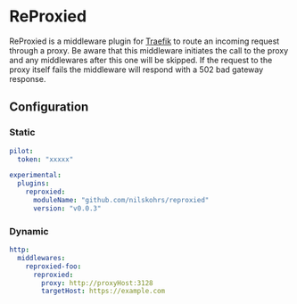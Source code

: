 # ReProxied

ReProxied is a middleware plugin for [Traefik](https://github.com/traefik/traefik) to route an incoming request through a proxy.
Be aware that this middleware initiates the call to the proxy and any middlewares after this one will be skipped. If the request to the proxy itself fails the middleware will respond with a 502 bad gateway response.

## Configuration

### Static

```yaml
pilot:
  token: "xxxxx"

experimental:
  plugins:
    reproxied:
      moduleName: "github.com/nilskohrs/reproxied"
      version: "v0.0.3"
```

### Dynamic

```yaml
http:
  middlewares:
    reproxied-foo:
      reproxied:
        proxy: http://proxyHost:3128
        targetHost: https://example.com
```